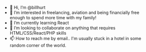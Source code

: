 - 👋 Hi, I’m @billhurt
- 👀 I’m interested in freelancing, aviation and being financially free enough to spend more time with my family!
- 🌱 I’m currently learning React
- 💞️ I’m looking to collaborate on anything that requires HTML/CSS/React/PHP skills
- 📫 How to reach me by email.. I'm usually stuck in a hotel in some random corner of the world.

<!---
billhurt/billhurt is a ✨ special ✨ repository because its `README.md` (this file) appears on your GitHub profile.
You can click the Preview link to take a look at your changes.
--->
